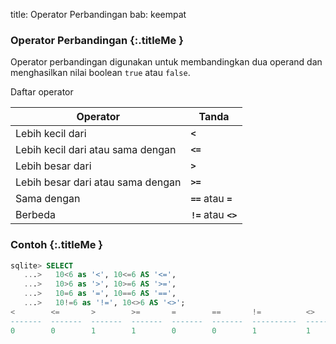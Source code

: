title: Operator Perbandingan
bab: keempat

### <i class="fa fa-info-circle"></i> Operator Perbandingan {:.titleMe }

Operator perbandingan digunakan untuk membandingkan dua operand dan menghasilkan nilai boolean `true` atau `false`.

Daftar operator

Operator|Tanda
--------|-----
Lebih kecil dari|__`<`__
Lebih kecil dari atau sama dengan|__`<=`__
Lebih besar dari|__`>`__
Lebih besar dari atau sama dengan|__`>=`__
Sama dengan|__`==`__ atau __`=`__
Berbeda|__`!=`__ atau __`<>`__


### <i class="fa fa-code"></i> Contoh {:.titleMe }


```sql
sqlite> SELECT
   ...>   10<6 as '<', 10<=6 AS '<=',
   ...>   10>6 as '>', 10>=6 AS '>=',
   ...>   10=6 as '=', 10==6 AS '==',
   ...>   10!=6 as '!=', 10<>6 AS '<>';
<        <=       >        >=       =        ==       !=          <>
-------  -------  -------  -------  -------  -------  ----------  -------
0        0        1        1        0        0        1           1
```

